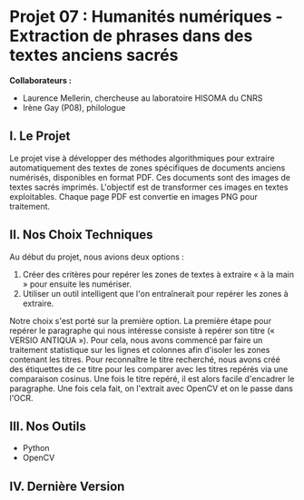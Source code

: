 # Projet 07 : Humanités numériques - Extraction de phrases dans des textes anciens sacrés

**Collaborateurs :**
- Laurence Mellerin, chercheuse au laboratoire HISOMA du CNRS
- Irène Gay (P08), philologue

## I. Le Projet

Le projet vise à développer des méthodes algorithmiques pour extraire automatiquement des textes de zones spécifiques de documents anciens numérisés, disponibles en format PDF. Ces documents sont des images de textes sacrés imprimés. L'objectif est de transformer ces images en textes exploitables. Chaque page PDF est convertie en images PNG pour traitement.

## II. Nos Choix Techniques

Au début du projet, nous avions deux options :
1. Créer des critères pour repérer les zones de textes à extraire « à la main » pour ensuite les numériser.
2. Utiliser un outil intelligent que l'on entraînerait pour repérer les zones à extraire.

Notre choix s'est porté sur la première option. La première étape pour repérer le paragraphe qui nous intéresse consiste à repérer son titre (« VERSIO ANTIQUA »). Pour cela, nous avons commencé par faire un traitement statistique sur les lignes et colonnes afin d'isoler les zones contenant les titres. Pour reconnaître le titre recherché, nous avons créé des étiquettes de ce titre pour les comparer avec les titres repérés via une comparaison cosinus. Une fois le titre repéré, il est alors facile d'encadrer le paragraphe. Une fois cela fait, on l'extrait avec OpenCV et on le passe dans l'OCR.

## III. Nos Outils

- Python
- OpenCV

## IV. Dernière Version
